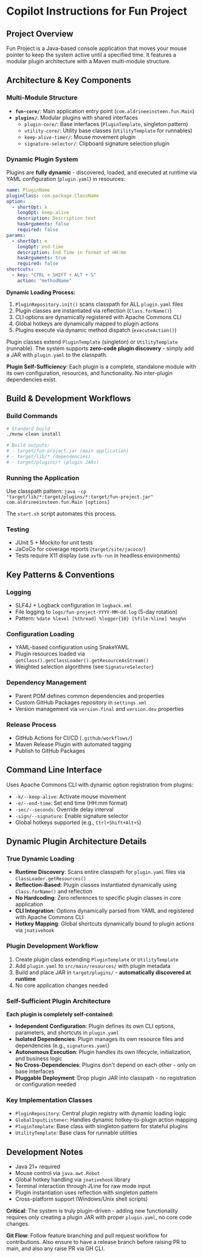 # Copilot Instructions for Fun Project

## Project Overview

Fun Project is a Java-based console application that moves your mouse pointer to keep the system active until a specified time. It features a modular plugin architecture with a Maven multi-module structure.

## Architecture & Key Components

### Multi-Module Structure
- **`fun-core/`**: Main application entry point (`com.aldrineeinsteen.fun.Main`)
- **`plugins/`**: Modular plugins with shared interfaces
  - `plugin-core/`: Base interfaces (`PluginTemplate`, singleton pattern)
  - `utility-core/`: Utility base classes (`UtilityTemplate` for runnables)
  - `keep-alive-timer/`: Mouse movement plugin
  - `signature-selector/`: Clipboard signature selection plugin

### Dynamic Plugin System
Plugins are **fully dynamic** - discovered, loaded, and executed at runtime via YAML configuration (`plugin.yaml`) in resources:
```yaml
name: PluginName
pluginClass: com.package.ClassName
option:
  - shortOpt: k
    longOpt: keep-alive
    description: Description text
    hasArguments: false
    required: false
params:
  - shortOpt: e
    longOpt: end-time
    description: End Time in format of HH:mm
    hasArguments: true
    required: false
shortcuts:
  - key: "CTRL + SHIFT + ALT + S"
    action: "methodName"
```

**Dynamic Loading Process:**
1. `PluginRepository.init()` scans classpath for ALL `plugin.yaml` files
2. Plugin classes are instantiated via reflection (`Class.forName()`)
3. CLI options are dynamically registered with Apache Commons CLI
4. Global hotkeys are dynamically mapped to plugin actions
5. Plugins execute via dynamic method dispatch (`executeAction()`)

Plugin classes extend `PluginTemplate` (singleton) or `UtilityTemplate` (runnable). The system supports **zero-code plugin discovery** - simply add a JAR with `plugin.yaml` to the classpath.

**Plugin Self-Sufficiency**: Each plugin is a complete, standalone module with its own configuration, resources, and functionality. No inter-plugin dependencies exist.

## Build & Development Workflows

### Build Commands
```bash
# Standard build
./mvnw clean install

# Build outputs:
# - target/fun-project.jar (main application)
# - target/lib/* (dependencies)
# - target/plugins/* (plugin JARs)
```

### Running the Application
Use classpath pattern: `java -cp "target/lib/*:target/plugins/*:target/fun-project.jar" com.aldrineeinsteen.fun.Main [options]`

The `start.sh` script automates this process.

### Testing
- JUnit 5 + Mockito for unit tests
- JaCoCo for coverage reports (`target/site/jacoco/`)
- Tests require X11 display (use `xvfb-run` in headless environments)

## Key Patterns & Conventions

### Logging
- SLF4J + Logback configuration in `logback.xml` 
- File logging to `logs/fun-project-YYYY-MM-dd.log` (5-day rotation)
- Pattern: `%date %level [%thread] %logger{10} [%file:%line] %msg%n`

### Configuration Loading
- YAML-based configuration using SnakeYAML
- Plugin resources loaded via `getClass().getClassLoader().getResourceAsStream()`
- Weighted selection algorithms (see `SignatureSelector`)

### Dependency Management
- Parent POM defines common dependencies and properties
- Custom GitHub Packages repository in `settings.xml`
- Version management via `version.final` and `version.dev` properties

### Release Process
- GitHub Actions for CI/CD (`.github/workflows/`)
- Maven Release Plugin with automated tagging
- Publish to GitHub Packages

## Command Line Interface

Uses Apache Commons CLI with dynamic option registration from plugins:
- `-k/--keep-alive`: Activate mouse movement
- `-e/--end-time`: Set end time (HH:mm format) 
- `-sec/--seconds`: Override delay interval
- `-sign/--signature`: Enable signature selector
- Global hotkeys supported (e.g., `Ctrl+Shift+Alt+S`)

## Dynamic Plugin Architecture Details

### True Dynamic Loading
- **Runtime Discovery**: Scans entire classpath for `plugin.yaml` files via `ClassLoader.getResources()`
- **Reflection-Based**: Plugin classes instantiated dynamically using `Class.forName()` and reflection
- **No Hardcoding**: Zero references to specific plugin classes in core application
- **CLI Integration**: Options dynamically parsed from YAML and registered with Apache Commons CLI
- **Hotkey Mapping**: Global shortcuts dynamically bound to plugin actions via `jnativehook`

### Plugin Development Workflow
1. Create plugin class extending `PluginTemplate` or `UtilityTemplate`
2. Add `plugin.yaml` to `src/main/resources/` with plugin metadata
3. Build and place JAR in `target/plugins/` - **automatically discovered at runtime**
4. No core application changes needed

### Self-Sufficient Plugin Architecture
**Each plugin is completely self-contained:**
- **Independent Configuration**: Plugin defines its own CLI options, parameters, and shortcuts in `plugin.yaml`
- **Isolated Dependencies**: Plugin manages its own resource files and dependencies (e.g., `signatures.yaml`)
- **Autonomous Execution**: Plugin handles its own lifecycle, initialization, and business logic
- **No Cross-Dependencies**: Plugins don't depend on each other - only on base interfaces
- **Pluggable Deployment**: Drop plugin JAR into classpath - no registration or configuration needed

### Key Implementation Classes
- `PluginRepository`: Central plugin registry with dynamic loading logic
- `GlobalInputListener`: Handles dynamic hotkey-to-plugin action mapping
- `PluginTemplate`: Base class with singleton pattern for stateful plugins
- `UtilityTemplate`: Base class for runnable utilities

## Development Notes

- Java 21+ required
- Mouse control via `java.awt.Robot`
- Global hotkey handling via `jnativehook` library
- Terminal interaction through JLine for raw mode input
- Plugin instantiation uses reflection with singleton pattern
- Cross-platform support (Windows/Unix shell scripts)

**Critical**: The system is truly plugin-driven - adding new functionality requires only creating a plugin JAR with proper `plugin.yaml`, no core code changes.

**Git Flow**: Follow feature branching and pull request workflow for contributions. Also ensure to have a release branch before raising PR to main, and also any raise PR via GH CLI.